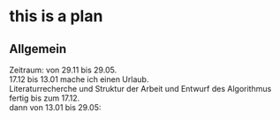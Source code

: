 # this is a plan
## Allgemein
Zeitraum: von 29.11 bis 29.05.  
17.12 bis 13.01 mache ich einen Urlaub.  
Literaturrecherche und Struktur der Arbeit und Entwurf des Algorithmus fertig bis zum 17.12.  
dann von 13.01 bis 29.05:  

